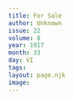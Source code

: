 ```yaml
---
title: For Sale
author: Unknown
issue: 22
volume: 8
year: 1917
month: 33
day: VI
tags:
layout: page.njk
image:
---
```





